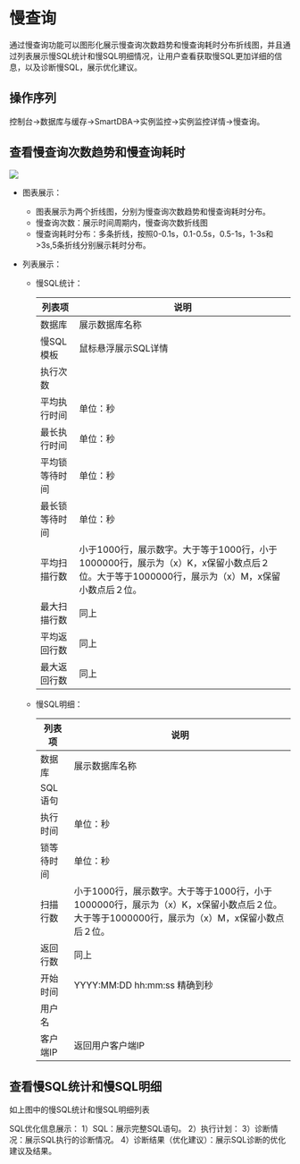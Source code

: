 # 慢查询

通过慢查询功能可以图形化展示慢查询次数趋势和慢查询耗时分布折线图，并且通过列表展示慢SQL统计和慢SQL明细情况，让用户查看获取慢SQL更加详细的信息，以及诊断慢SQL，展示优化建议。

## 操作序列

控制台->数据库与缓存->SmartDBA->实例监控->实例监控详情->慢查询。


## 查看慢查询次数趋势和慢查询耗时


![](../../Image/Document/slow_query.png)

* 图表展示：
	
	* 图表展示为两个折线图，分别为慢查询次数趋势和慢查询耗时分布。
	* 慢查询次数：展示时间周期内，慢查询次数折线图
    * 慢查询耗时分布：多条折线，按照0-0.1s，0.1-0.5s，0.5-1s，1-3s和>3s,5条折线分别展示耗时分布。

* 列表展示：

    * 慢SQL统计：
	   
	    | 列表项         | 说明                                                         |
        | ---------------| ------------------------------------------------------------ |
        | 数据库         | 展示数据库名称 |
        | 慢SQL模板      | 鼠标悬浮展示SQL详情 |
        | 执行次数       |  |
        | 平均执行时间   | 单位：秒 |
	    | 最长执行时间   | 单位：秒 |
		| 平均锁等待时间 | 单位：秒 |
	    | 最长锁等待时间 | 单位：秒 |
        | 平均扫描行数   | 小于1000行，展示数字。大于等于1000行，小于1000000行，展示为（x）K，x保留小数点后２位。大于等于1000000行，展示为（x）M，x保留小数点后２位。|
	    | 最大扫描行数   | 同上 |
		| 平均返回行数   | 同上 |
	    | 最大返回行数   | 同上 |	

	* 慢SQL明细：
	   
	    | 列表项         | 说明                                                         |
        | ---------------| ------------------------------------------------------------ |
        | 数据库         | 展示数据库名称 |
        | SQL语句        |  |
        | 执行时间       | 单位：秒 |
        | 锁等待时间     | 单位：秒 |
	    | 扫描行数       | 小于1000行，展示数字。大于等于1000行，小于1000000行，展示为（x）K，x保留小数点后２位。大于等于1000000行，展示为（x）M，x保留小数点后２位。|
		| 返回行数       | 同上 |
	    | 开始时间       | YYYY:MM:DD hh:mm:ss 精确到秒 |
        | 用户名         |  |
	    | 客户端IP       | 返回用户客户端IP |


## 查看慢SQL统计和慢SQL明细

如上图中的慢SQL统计和慢SQL明细列表

SQL优化信息展示：
1）SQL：展示完整SQL语句。
2）执行计划：
3）诊断情况：展示SQL执行的诊断情况。
4）诊断结果（优化建议）：展示SQL诊断的优化建议及结果。

